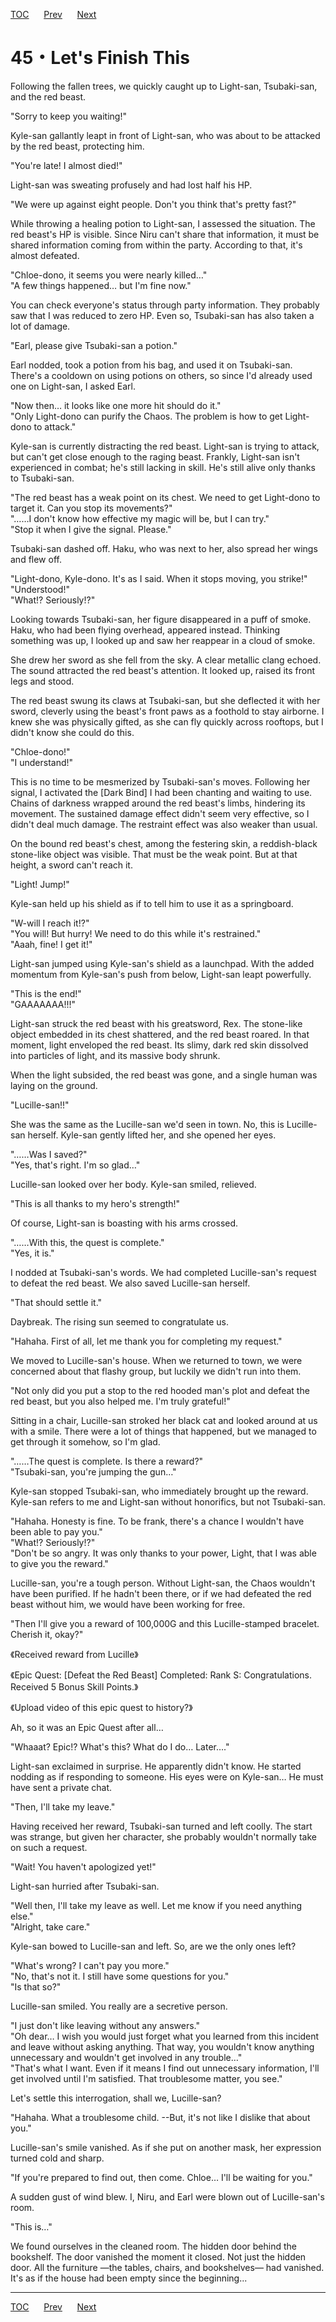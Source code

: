 [TOC](../readme.md)&nbsp;&nbsp;&nbsp;&nbsp;&nbsp;&nbsp;[Prev](Section0044.md)&nbsp;&nbsp;&nbsp;&nbsp;&nbsp;&nbsp;[Next](Section0046.md)



# 45・Let's Finish This

Following the fallen trees, we quickly caught up to Light-san,
Tsubaki-san, and the red beast.  
  
"Sorry to keep you waiting!"  
  
Kyle-san gallantly leapt in front of Light-san, who was about to be
attacked by the red beast, protecting him.  
  
"You're late! I almost died!"  
  
Light-san was sweating profusely and had lost half his HP.  
  
"We were up against eight people. Don't you think that's pretty fast?"  
  
While throwing a healing potion to Light-san, I assessed the situation.
The red beast's HP is visible. Since Niru can't share that information,
it must be shared information coming from within the party. According to
that, it's almost defeated.  
  
"Chloe-dono, it seems you were nearly killed…"  
"A few things happened… but I'm fine now."  
  
You can check everyone's status through party information. They probably
saw that I was reduced to zero HP. Even so, Tsubaki-san has also taken a
lot of damage.  
  
"Earl, please give Tsubaki-san a potion."  
  
Earl nodded, took a potion from his bag, and used it on Tsubaki-san.
There's a cooldown on using potions on others, so since I'd already used
one on Light-san, I asked Earl.  
  
"Now then… it looks like one more hit should do it."  
"Only Light-dono can purify the Chaos. The problem is how to get
Light-dono to attack."  
  
Kyle-san is currently distracting the red beast. Light-san is trying to
attack, but can't get close enough to the raging beast. Frankly,
Light-san isn't experienced in combat; he's still lacking in skill. He's
still alive only thanks to Tsubaki-san.  
  
"The red beast has a weak point on its chest. We need to get Light-dono
to target it. Can you stop its movements?"  
"……I don't know how effective my magic will be, but I can try."  
"Stop it when I give the signal. Please."  
  
Tsubaki-san dashed off. Haku, who was next to her, also spread her wings
and flew off.  
  
"Light-dono, Kyle-dono. It's as I said. When it stops moving, you
strike!"  
"Understood!"  
"What!? Seriously!?"  
  
Looking towards Tsubaki-san, her figure disappeared in a puff of smoke.
Haku, who had been flying overhead, appeared instead. Thinking something
was up, I looked up and saw her reappear in a cloud of smoke.  
  
She drew her sword as she fell from the sky. A clear metallic clang
echoed. The sound attracted the red beast's attention. It looked up,
raised its front legs and stood.  
  
The red beast swung its claws at Tsubaki-san, but she deflected it with
her sword, cleverly using the beast's front paws as a foothold to stay
airborne. I knew she was physically gifted, as she can fly quickly
across rooftops, but I didn't know she could do this.  
  
"Chloe-dono!"  
"I understand!"  
  
This is no time to be mesmerized by Tsubaki-san's moves. Following her
signal, I activated the \[Dark Bind\] I had been chanting and waiting to
use. Chains of darkness wrapped around the red beast's limbs, hindering
its movement. The sustained damage effect didn't seem very effective, so
I didn't deal much damage. The restraint effect was also weaker than
usual.  
  
On the bound red beast's chest, among the festering skin, a
reddish-black stone-like object was visible. That must be the weak
point. But at that height, a sword can't reach it.  
  
"Light! Jump!"  
  
Kyle-san held up his shield as if to tell him to use it as a
springboard.  
  
"W-will I reach it!?"  
"You will! But hurry! We need to do this while it's restrained."  
"Aaah, fine! I get it!"  
  
Light-san jumped using Kyle-san's shield as a launchpad. With the added
momentum from Kyle-san's push from below, Light-san leapt powerfully.  
  
"This is the end!"  
"GAAAAAAA!!!"  
  
Light-san struck the red beast with his greatsword, Rex. The stone-like
object embedded in its chest shattered, and the red beast roared. In
that moment, light enveloped the red beast. Its slimy, dark red skin
dissolved into particles of light, and its massive body shrunk.  
  
When the light subsided, the red beast was gone, and a single human was
laying on the ground.  
  
"Lucille-san!!"  
  
She was the same as the Lucille-san we'd seen in town. No, this is
Lucille-san herself. Kyle-san gently lifted her, and she opened her
eyes.  
  
"……Was I saved?"  
"Yes, that's right. I'm so glad…"  
  
Lucille-san looked over her body. Kyle-san smiled, relieved.  
  
"This is all thanks to my hero's strength!"  
  
Of course, Light-san is boasting with his arms crossed.  
  
"……With this, the quest is complete."  
"Yes, it is."  
  
I nodded at Tsubaki-san's words. We had completed Lucille-san's request
to defeat the red beast. We also saved Lucille-san herself.  
  
"That should settle it."  
  
Daybreak. The rising sun seemed to congratulate us.  
  
  
"Hahaha. First of all, let me thank you for completing my request."  
  
We moved to Lucille-san's house. When we returned to town, we were
concerned about that flashy group, but luckily we didn't run into
them.  
  
"Not only did you put a stop to the red hooded man's plot and defeat the
red beast, but you also helped me. I'm truly grateful!"  
  
Sitting in a chair, Lucille-san stroked her black cat and looked around
at us with a smile. There were a lot of things that happened, but we
managed to get through it somehow, so I'm glad.  
  
"……The quest is complete. Is there a reward?"  
"Tsubaki-san, you're jumping the gun…"  
  
Kyle-san stopped Tsubaki-san, who immediately brought up the reward.
Kyle-san refers to me and Light-san without honorifics, but not
Tsubaki-san.  
  
"Hahaha. Honesty is fine. To be frank, there's a chance I wouldn't have
been able to pay you."  
"What!? Seriously!?"  
"Don't be so angry. It was only thanks to your power, Light, that I was
able to give you the reward."  
  
Lucille-san, you're a tough person. Without Light-san, the Chaos
wouldn't have been purified. If he hadn't been there, or if we had
defeated the red beast without him, we would have been working for
free.  
  
"Then I'll give you a reward of 100,000G and this Lucille-stamped
bracelet. Cherish it, okay?"  
  
《Received reward from Lucille》  
  
《Epic Quest: \[Defeat the Red Beast\] Completed: Rank S:
Congratulations. Received 5 Bonus Skill Points.》  
  
《Upload video of this epic quest to history?》  
  
Ah, so it was an Epic Quest after all…  
  
"Whaaat? Epic!? What's this? What do I do… Later…."  
  
Light-san exclaimed in surprise. He apparently didn't know. He started
nodding as if responding to someone. His eyes were on Kyle-san… He must
have sent a private chat.  
  
"Then, I'll take my leave."  
  
Having received her reward, Tsubaki-san turned and left coolly. The
start was strange, but given her character, she probably wouldn't
normally take on such a request.  
  
"Wait! You haven't apologized yet!"  
  
Light-san hurried after Tsubaki-san.  
  
"Well then, I'll take my leave as well. Let me know if you need anything
else."  
"Alright, take care."  
  
Kyle-san bowed to Lucille-san and left. So, are we the only ones left?  
  
"What's wrong? I can't pay you more."  
"No, that's not it. I still have some questions for you."  
"Is that so?"  
  
Lucille-san smiled. You really are a secretive person.  
  
"I just don't like leaving without any answers."  
"Oh dear… I wish you would just forget what you learned from this
incident and leave without asking anything. That way, you wouldn't know
anything unnecessary and wouldn't get involved in any trouble…"  
"That's what I want. Even if it means I find out unnecessary
information, I'll get involved until I'm satisfied. That troublesome
matter, you see."  
  
Let's settle this interrogation, shall we, Lucille-san?  
  
"Hahaha. What a troublesome child. --But, it's not like I dislike that
about you."  
  
Lucille-san's smile vanished. As if she put on another mask, her
expression turned cold and sharp.  
  
"If you're prepared to find out, then come. Chloe… I'll be waiting for
you."  
  
A sudden gust of wind blew. I, Niru, and Earl were blown out of
Lucille-san's room.  
  
"This is…"  
  
We found ourselves in the cleaned room. The hidden door behind the
bookshelf. The door vanished the moment it closed. Not just the hidden
door. All the furniture —the tables, chairs, and bookshelves— had
vanished. It's as if the house had been empty since the beginning...  
  
  
  


---
[TOC](../readme.md)&nbsp;&nbsp;&nbsp;&nbsp;&nbsp;&nbsp;[Prev](Section0044.md)&nbsp;&nbsp;&nbsp;&nbsp;&nbsp;&nbsp;[Next](Section0046.md)

